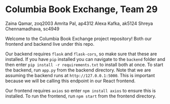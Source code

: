 # Columbia Book Exchange, Team 29

Zaina Qamar, zoq2003
Amrita Pal, ap4312
Alexa Kafka, ak5124
Shreya Chennamadhava, sc4949

Welcome to the Columbia Book Exchange project repository! Both our frontend and backend live under this repo.

Our backend requires `flask` and `flask-cors`, so make sure that these are installed. If you have
`pip` installed you can navigate to the `backend` folder and then enter `pip install -r requirements.txt` to install both at once. To start the backend, run `app.py` from the backend directory. Note that we are assuming the backend runs at `http://127.0.0.1:5000`. This is important because we will be calling this endpoint in our React frontend.

Our frontend requires `axios` so enter `npm install axios` to ensure this is installed. To run the frontend, run `npm start` from the frontend directory.

